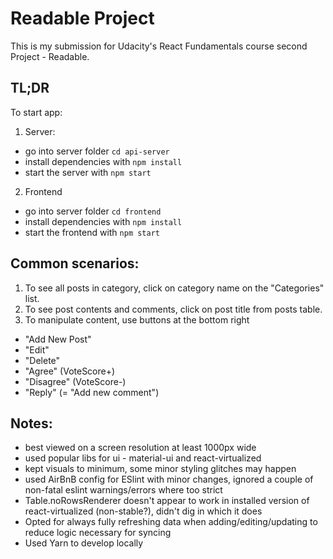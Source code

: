 # Readable Project

This is my submission for Udacity's React Fundamentals course second Project - Readable.

## TL;DR

To start app:

1. Server:
* go into server folder `cd api-server`
* install dependencies with `npm install`
* start the server with `npm start`

2. Frontend
* go into server folder `cd frontend`
* install dependencies with `npm install`
* start the frontend with `npm start`

## Common scenarios:
1. To see all posts in category, click on category name on the "Categories" list.
2. To see post contents and comments, click on post title from posts table.
3. To manipulate content, use buttons at the bottom right
  * "Add New Post"
  * "Edit"
  * "Delete"
  * "Agree" (VoteScore+)
  * "Disagree" (VoteScore-)
  * "Reply" (= "Add new comment")
  
## Notes:
* best viewed on a screen resolution at least 1000px wide
* used popular libs for ui - material-ui and react-virtualized
* kept visuals to minimum, some minor styling glitches may happen
* used AirBnB config for ESlint with minor changes, ignored a couple of non-fatal eslint warnings/errors where too strict
* Table.noRowsRenderer doesn't appear to work in installed version of react-virtualized (non-stable?), didn't dig in which it does
* Opted for always fully refreshing data when adding/editing/updating to reduce logic necessary for syncing
* Used Yarn to develop locally